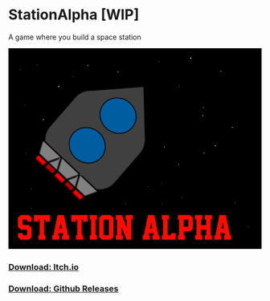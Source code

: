 # StationAlpha [WIP]
A game where you build a space station

![Station Alpha Icon](icon.png "")

### [Download: Itch.io](https://devorc.itch.io/station-alpha)
### [Download: Github Releases](https://github.com/DevOrc/StationAlpha/releases)